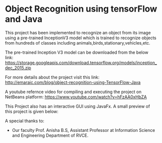 # Object Recognition using tensorFlow and Java

This project has been implemented to recognize an object from its image using a pre-trained InceptionV3 model which 
is trained to recognize objects from hundreds of classes including animals,birds,stationary,vehicles,etc.

The pre-trained Inception V3 model can be downloaded from the below link: https://storage.googleapis.com/download.tensorflow.org/models/inception_dec_2015.zip

For more details about the project visit this link:
http://emaraic.com/blog/object-recognition-using-TensorFlow-Java

A youtube refernce video for compiling and executing the project on NetBeans platform:
https://www.youtube.com/watch?v=hFzAA0xHbZA

This Project also has an interactive GUI using JavaFx. A small preview of this project is given below:


A special thanks to:
- Our faculty Prof. Anisha B.S, Assistant Professor at Information Science and Engineering Department of RVCE.


